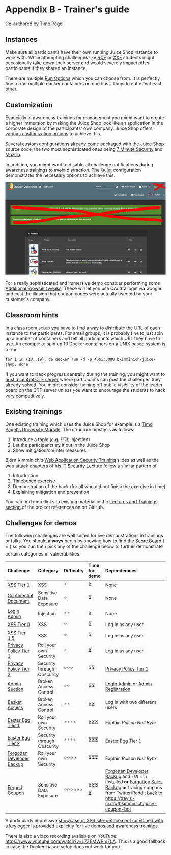 # Appendix B - Trainer's guide

Co-authored by [Timo Pagel](https://github.com/wurstbrot)

## Instances

Make sure all participants have their own running Juice Shop instance to
work with. While attempting challenges like
[RCE](../part2/insecure-deserialization.md) or [XXE](../part2/xxe.md)
students might occasionally take down their server and would severely
impact other participants if they shared an instance.

There are multiple [Run Options](../part1/running.md#run-options) which
you can choose from. It is perfectly fine to run multiple docker
containers on one host. They do not effect each other.

## Customization

Especially in awareness trainings for management you might want to
create a higher immersion by making the Juice Shop look like an
application in the corporate design of the participants' own company.
Juice Shop offers
[various customization options](../part1/customization.md) to achieve
this.

Several custom configurations already come packaged with the Juice Shop
source code, the two most sophisticated ones being
[7 Minute Security](https://github.com/bkimminich/juice-shop/blob/master/config/7ms.yml)
and
[Mozilla](https://github.com/bkimminich/juice-shop/blob/master/config/mozilla.yml).

In addition, you might want to disable all challenge notifications
during awareness trainings to avoid distraction. The
[Quiet](https://github.com/bkimminich/juice-shop/blob/master/config/quiet.yml)
configuration demonstrates the necessary options to achieve this.

![Quiet mode](img/quiet_mode.png)

For a really sophisticated and immersive demo consider performing some
[Additional Browser tweaks](../part1/customization.md#additional-browser-tweaks).
These will let you use OAuth2 login via Google and cast the illusion
that coupon codes were actually tweeted by your customer's company.

## Classroom hints

In a class room setup you have to find a way to distribute the URL of
each instance to the participants. For small groups, it is probably fine
to just spin up a number of containers and tell all participants which
URL they have to use. An example to spin up 10 Docker containers on a
UNIX based system is to run

```
for i in {10..19}; do docker run -d -p 40$i:3000 bkimminich/juice-shop; done
```

If you want to track progress centrally during the training, you might
want to [host a central CTF server](../part1/ctf.md) where participants
can post the challenges they already solved. You might consider turning
off public visibility of the leader board on the CTF server unless you
want to encourage the students to hack very competitively.

## Existing trainings

One existing training which uses the Juice Shop for example is a
[Timo Pagel's University Module](https://drive.google.com/open?id=1ITkTAALjZJnGV-hhAZ-zQfNx1sVTzlA2UlWD0s270ig).
The structure mostly is as follows:

1. Introduce a topic (e.g. SQL Injection)
2. Let the participants try it out in the Juice Shop
3. Show mitigation/counter measures

Björn Kimminich's
[Web Application Security Training](https://www.slideshare.net/BjrnKimminich/web-application-security-training-v410)
slides as well as the web attack chapters of his
[IT Security Lecture](https://github.com/bkimminich/it-security-lecture)
follow a similar pattern of

1. Introduction
2. Timeboxed exercise
3. Demonstration of the hack (for all who did not finish the exercise in
   time)
4. Explaining mitigation and prevention

You can find more links to existing material in the
[Lectures and Trainings section](https://github.com/bkimminich/juice-shop/blob/master/REFERENCES.md#lectures-and-trainings)
of the project references on on GitHub.

## Challenges for demos

The following challenges are well suited for live demonstrations in
trainings or talks. You should **always** begin by showing how to find
the
[Score Board](../part2/score-board.md#find-the-carefully-hidden-score-board-page)
( :star: ) so you can then pick any of the challenge below to further
demonstrate certain categories of vulnerabilities.

| Challenge                                                                                                                 | Category                   | Difficulty                           | Time for demo                                                                                    | Dependencies                                                                                                                                                                                                                                                                                                                                              |
|:--------------------------------------------------------------------------------------------------------------------------|:---------------------------|:-------------------------------------|:-------------------------------------------------------------------------------------------------|:----------------------------------------------------------------------------------------------------------------------------------------------------------------------------------------------------------------------------------------------------------------------------------------------------------------------------------------------------------|
| [XSS Tier 1](../part2/xss.md#perform-a-dom-xss-attack)                                                                    | XSS                        | :star:                               | :hourglass_flowing_sand:                                                                         | None                                                                                                                                                                                                                                                                                                                                                      |
| [Confidential Document](../part2/sensitive-data-exposure.md#access-a-confidential-document)                               | Sensitive Data Exposure    | :star:                               | :hourglass_flowing_sand:                                                                         | None                                                                                                                                                                                                                                                                                                                                                      |
| [Login Admin](../part2/injection.md#log-in-with-the-administrators-user-account)                                          | Injection                  | :star::star:                         | :hourglass_flowing_sand:                                                                         | None                                                                                                                                                                                                                                                                                                                                                      |
| [XSS Tier 0](../part2/xss.md#perform-a-reflected-xss-attack)                                                              | XSS                        | :star:                               | :hourglass_flowing_sand:                                                                         | Log in as any user                                                                                                                                                                                                                                                                                                                                        |
| [XSS Tier 1.5](../part2/xss.md#perform-an-xss-attack-on-a-legacy-page-within-the-application)                             | XSS                        | :star:                               | :hourglass_flowing_sand:                                                                         | Log in as any user                                                                                                                                                                                                                                                                                                                                        |
| [Privacy Policy Tier 1](../part2/roll-your-own-security.md#read-our-privacy-policy)                                       | Roll your own Security     | :star:                               | :hourglass_flowing_sand:                                                                         | Log in as any user                                                                                                                                                                                                                                                                                                                                        |
| [Privacy Policy Tier 2](../part2/security-through-obscurity.md#prove-that-you-actually-read-our-privacy-policy)           | Security through Obscurity | :star::star::star:                   | :hourglass_flowing_sand::hourglass_flowing_sand:                                                 | [Privacy Policy Tier 1](../part2/roll-your-own-security.md#read-our-privacy-policy)                                                                                                                                                                                                                                                                       |
| [Admin Section](../part2/broken-access-control.md#access-the-administration-section-of-the-store)                         | Broken Access Control      | :star::star:                         | :hourglass_flowing_sand::hourglass_flowing_sand:                                                 | [Login Admin](../part2/injection.md#log-in-with-the-administrators-user-account) or [Admin Registration](../part2/improper-input-validation.md#get-registered-as-admin-user)                                                                                                                                                                              |
| [Basket Access](../part2/broken-access-control.md#view-another-users-shopping-basket)                                     | Broken Access Control      | :star::star:                         | :hourglass_flowing_sand::hourglass_flowing_sand:                                                 | Log in with two different users                                                                                                                                                                                                                                                                                                                           |
| [Easter Egg Tier 1](../part2/roll-your-own-security.md#find-the-hidden-easter-egg)                                        | Roll your own Security     | :star::star::star::star:             | :hourglass_flowing_sand::hourglass_flowing_sand::hourglass_flowing_sand:                         | Explain _Poison Null Byte_                                                                                                                                                                                                                                                                                                                                |
| [Easter Egg Tier 2](../part2/security-through-obscurity.md#apply-some-advanced-cryptanalysis-to-find-the-real-easter-egg) | Security through Obscurity | :star::star::star::star:             | :hourglass_flowing_sand::hourglass_flowing_sand::hourglass_flowing_sand:                         | [Easter Egg Tier 1](../part2/roll-your-own-security.md#find-the-hidden-easter-egg)                                                                                                                                                                                                                                                                        |
| [Forgotten Developer Backup](../part2/roll-your-own-security.md#access-a-developers-forgotten-backup-file)                | Roll your own Security     | :star::star::star::star:             | :hourglass_flowing_sand::hourglass_flowing_sand::hourglass_flowing_sand:                         | Explain _Poison Null Byte_                                                                                                                                                                                                                                                                                                                                |
| [Forged Coupon](../part2/sensitive-data-exposure.md#forge-a-coupon-code-that-gives-you-a-discount-of-at-least-80)         | Sensitive Data Exposure    | :star::star::star::star::star::star: | :hourglass_flowing_sand::hourglass_flowing_sand::hourglass_flowing_sand::hourglass_flowing_sand: | [Forgotten Developer Backup](../part2/roll-your-own-security.md#access-a-developers-forgotten-backup-file) and `z85-cli` installed **or** [Forgotten Sales Backup](../part2/security-misconfiguration.md#access-a-salesmans-forgotten-backup-file) **or** tracing coupons from Twitter/Reddit back to <https://travis-ci.org/bkimminich/juicy-coupon-bot> |

A particularly impressive
[showcase of XSS site-defacement combined with a keylogger](https://github.com/wurstbrot/shake-logger)
is provided explicitly for live demos and awareness trainings.

There is also a video recording available on YouTube:
<https://www.youtube.com/watch?v=L7ZEMWRm7LA>. This is a good fallback
in case the Docker-based setup does not work for you.
